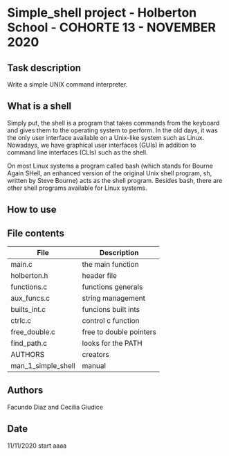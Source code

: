 # Simple_shell project - Holberton School - COHORTE 13 - NOVEMBER 2020

## Task description 

Write a simple UNIX command interpreter.

## What is a shell

Simply put, the shell is a program that takes commands from the keyboard and gives them to the operating system to perform. In the old days, it was the only user interface available on a Unix-like system such as Linux. Nowadays, we have graphical user interfaces (GUIs) in addition to command line interfaces (CLIs) such as the shell.

On most Linux systems a program called bash (which stands for Bourne Again SHell, an enhanced version of the original Unix shell program, sh, written by Steve Bourne) acts as the shell program. Besides bash, there are other shell programs available for Linux systems.

## How to use

## File contents
|   **File**   |   **Description**   |
| -------------- | --------------------- |
| main.c | the main function |
| holberton.h | header file |
| functions.c | functions generals |
| aux_funcs.c | string management |
| builts_int.c | funcions built ints |
| ctrlc.c | control c function |
| free_double.c | free to double pointers |
| find_path.c | looks for the PATH |
| AUTHORS | creators |
| man_1_simple_shell | manual |
## Authors
Facundo Diaz and Cecilia Giudice

## Date
11/11/2020 start aaaa
